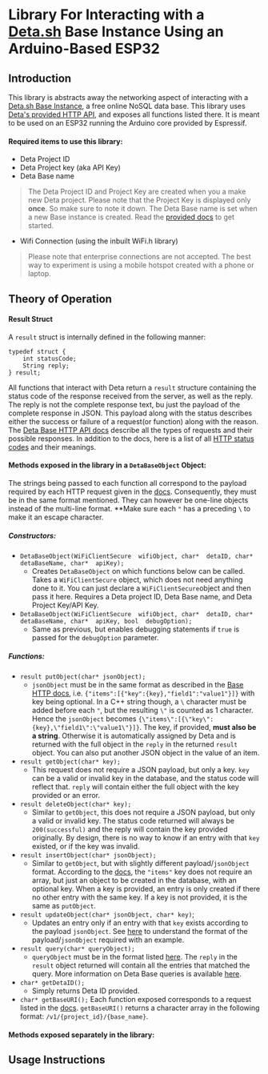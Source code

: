 # Library For Interacting with a [Deta.sh](https://www.deta.sh/) Base Instance Using an Arduino-Based ESP32

## Introduction
This library is abstracts away the networking aspect of interacting with a [Deta.sh Base Instance](https://docs.deta.sh/docs/home/#deta-base), a free online NoSQL data base. This library uses [Deta's provided HTTP API](https://docs.deta.sh/docs/base/http), and exposes all functions listed there. It is meant to be used on an ESP32 running the Arduino core provided by Espressif.

#### Required items to use this library:
* Deta Project ID
* Deta Project key (aka API Key)
* Deta Base name
> The Deta Project ID and Project Key are created when you a make new Deta project. Please note that the Project Key is displayed only **once**. So make sure to note it down. The Deta Base name is set when a new Base instance is created. Read the [provided docs](https://docs.deta.sh/docs/base/about) to get started.
* Wifi Connection (using the inbuilt WiFi.h library)
> Please note that enterprise connections are not accepted. The best way to experiment is using a mobile hotspot created with a phone or laptop.

## Theory of Operation
#### Result Struct
A `result` struct is internally defined in the following manner:
```
typedef struct {
	int statusCode;
	String reply;
} result;
```
All functions that interact with Deta return a `result` structure containing the status code of the response received from the server, as well as the reply. The reply is not the complete response text, bu just the payload of the complete response in JSON. This payload along with the status describes either the success or failure of a request(or function) along with the reason. The [Deta Base HTTP API docs](https://docs.deta.sh/docs/base/http) describe all the types of requests and their possible responses. In addition to the docs, here is a list of all [HTTP status codes](https://developer.mozilla.org/en-US/docs/Web/HTTP/Status#client_error_responses) and their meanings.
#### Methods exposed in the library in a `DetaBaseObject` Object:
The strings being passed to each function all correspond to the payload required by each HTTP request given in the [docs](https://docs.deta.sh/docs/base/http). Consequently, they must be in the same format mentioned. They can however be one-line objects instead of the multi-line format. **Make sure each `"` has a preceding `\` to make it an escape character.
##### Constructors:
* `DetaBaseObject(WiFiClientSecure  wifiObject, char*  detaID, char*  detaBaseName, char*  apiKey);`
  * Creates `DetaBaseObject` on which functions below can be called. Takes a `WiFiClientSecure` object, which does not need anything done to it. You can just declare a `WiFiClientSecure`object and then pass it here. Requires a Deta project ID, Deta Base name, and Deta Project Key/API Key.
* `DetaBaseObject(WiFiClientSecure  wifiObject, char*  detaID, char*  detaBaseName, char*  apiKey, bool  debugOption);`
  * Same as previous, but enables debugging statements if `true` is passed for the `debugOption` parameter.
##### Functions:
* `result putObject(char* jsonObject);`
  * `jsonObject` must be in the same format as described in the [Base HTTP docs](https://docs.deta.sh/docs/base/http), i.e. `{"items":[{"key":{key},"field1":"value1"}]}` with key being optional. In a C++ string though, a `\` character must be added before each `"`, but the resulting `\"` is counted as 1 character. Hence the `jsonObject` becomes `{\"items\":[{\"key\":{key},\"field1\":\"value1\"}]}`. The key, if provided, **must also be a string**. Otherwise it is automatically assigned by Deta and is returned with the full object in the `reply` in the returned `result` object. You can also put another JSON object in the value of an item.
* `result getObject(char* key);`
  * This request does not require a JSON payload, but only a key. `key` can be a valid or invalid key in the database, and the status code will reflect that. `reply` will contain either the full object with the key provided or an error.
* `result deleteObject(char* key);`
  * Similar to `getObject`, this does not require a JSON payload, but only a valid or invalid key. The status code returned will always be `200(successful)` and the reply will contain the key provided originally. By design, there is no way to know if an entry with that `key` existed, or if the key was invalid.
* `result insertObject(char* jsonObject);`
  * Similar to `getObject`, but with slightly different payload/`jsonObject` format. According to the [docs](https://developer.mozilla.org/en-US/docs/Web/HTTP/Status#client_error_responses), the `"items"` key does not require an array, but just an object to be created in the database, with an optional key. When a key is provided, an entry is only created if there no other entry with the same key. If a key is not provided, it is the same as `putObject`.
* `result updateObject(char* jsonObject, char* key)`;
  * Updates an entry only if an entry with that `key` exists according to the payload `jsonObject`. See [here](https://developer.mozilla.org/en-US/docs/Web/HTTP/Status#client_error_responses) to understand the format of the payload/`jsonObject` required with an example.
* `result query(char* queryObject);`
  * `queryObject` must be in the format listed [here](https://docs.deta.sh/docs/base/http#query-items). The `reply` in the `result` object returned will contain all the entries that matched the query. More information on Deta Base queries is available [here](https://docs.deta.sh/docs/base/queries/).
* `char* getDetaID();`
  * Simply returns Deta ID provided.
* `char* getBaseURI();`
Each function exposed corresponds to a request listed in the [docs](https://docs.deta.sh/docs/base/http). `getBaseURI()` returns a character array in the following format: `/v1/{project_id}/{base_name}`.

#### Methods exposed separately in the library:

## Usage Instructions


